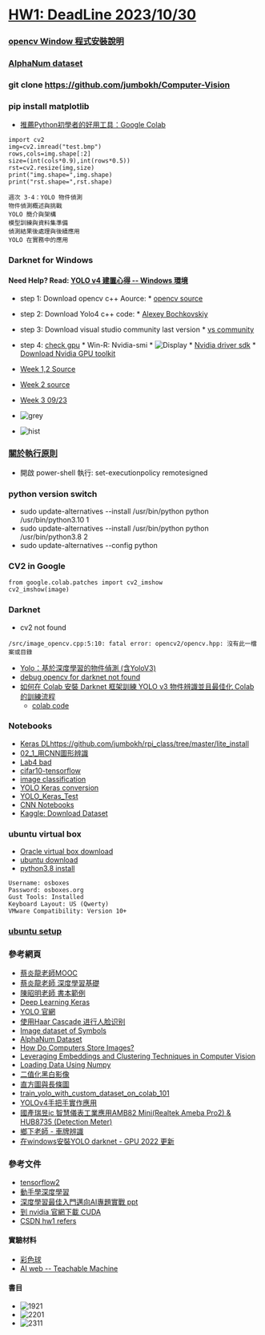 # [HW1: DeadLine 2023/10/30](https://github.com/jumbokh/Computer-Vision/blob/main/HomeWork1.md)
### [opencv Window 程式安裝說明](https://github.com/jumbokh/Computer-Vision/blob/main/docs/opencv_windows.pdf)
### [AlphaNum dataset](https://www.kaggle.com/datasets/lopalp/alphanum)
### git clone https://github.com/jumbokh/Computer-Vision
### pip install matplotlib
* [推薦Python初學者的好用工具：Google Colab](https://www.bnext.com.tw/article/52618/recommand-to-programming-language-learner-python-google-colab)
```
import cv2
img=cv2.imread("test.bmp")
rows,cols=img.shape[:2]
size=(int(cols*0.9),int(rows*0.5))
rst=cv2.resize(img,size)
print("img.shape=",img.shape)
print("rst.shape=",rst.shape)
```
```
週次 3-4：YOLO 物件偵測
物件偵測概述與挑戰
YOLO 簡介與架構
模型訓練與資料集準備
偵測結果後處理與後續應用
YOLO 在實務中的應用
```
### Darknet for Windows
#### Need Help? Read: [YOLO v4 建置心得 -- Windows 環境](https://ithelp.ithome.com.tw/articles/10231508)
* step 1: Download opencv c++ Aource:
      * [opencv source](https://opencv.org/releases/)
* step 2: Download Yolo4 c++ code:
      * [Alexey Bochkovskiy](https://github.com/AlexeyAB/darknet)
* step 3: Download visual studio community last version
      * [vs community](https://visualstudio.microsoft.com/zh-hant/thank-you-downloading-visual-studio/?sku=Community&channel=Release&version=VS2022&source=VSLandingPage&passive=false&cid=2030)
* step 4: [check gpu](https://medium.com/@zera.tseng888/%E5%9C%A8windows11%E7%92%B0%E5%A2%83%E4%B8%8B%E5%AE%89%E8%A3%9Dcuda%E8%88%87cudnn-dd85575187ae)
      * Win-R: Nvidia-smi
      * ![Display](https://github.com/jumbokh/Computer-Vision/blob/main/images/nvidia.png)
      * [Nvidia driver sdk](https://medium.com/@zera.tseng888/%E5%9C%A8windows11%E7%92%B0%E5%A2%83%E4%B8%8B%E5%AE%89%E8%A3%9Dcuda%E8%88%87cudnn-dd85575187ae)
      * [Download Nvidia GPU toolkit](https://developer.nvidia.com/cuda-downloads?target_os=Windows&target_arch=x86_64&target_version=11&target_type=exe_local)

* [Week 1,2 Source](https://github.com/jumbokh/Computer-Vision/blob/main/sources/wk1-2.zip)
* [Week 2 source](https://github.com/jumbokh/Computer-Vision/blob/main/sources/0918.zip)
* [Week 3 09/23](https://github.com/jumbokh/Computer-Vision/tree/main/sources/0923)
* ![grey](https://github.com/jumbokh/Computer-Vision/blob/main/images/wall-greyscale.png)
* ![hist](https://github.com/jumbokh/Computer-Vision/blob/main/images/histogram.png)
### [關於執行原則](https://learn.microsoft.com/zh-tw/powershell/module/microsoft.powershell.core/about/about_execution_policies?view=powershell-7.3)
* 開啟 power-shell 執行: set-executionpolicy remotesigned
### python version switch
* sudo update-alternatives --install /usr/bin/python python /usr/bin/python3.10 1
* sudo update-alternatives --install /usr/bin/python python /usr/bin/python3.8 2
* sudo update-alternatives --config python 
### CV2 in Google 
```
from google.colab.patches import cv2_imshow
cv2_imshow(image)
```
### Darknet 
* cv2 not found
```
/src/image_opencv.cpp:5:10: fatal error: opencv2/opencv.hpp: 沒有此一檔案或目錄
```
* [Yolo：基於深度學習的物件偵測 (含YoloV3)](https://www.mropengate.com/2018/06/yolo-yolov3.html)
* [debug opencv for darknet not found](https://github.com/jumbokh/Computer-Vision/blob/main/darknet-opencv.md)
* [如何在 Colab 安裝 Darknet 框架訓練 YOLO v3 物件辨識並且最佳化 Colab 的訓練流程](https://hi-upchen.medium.com/%E5%A6%82%E4%BD%95%E5%9C%A8-colab-%E5%AE%89%E8%A3%9D-darknet-%E6%A1%86%E6%9E%B6%E8%A8%93%E7%B7%B4-yolo-v3-%E7%89%A9%E4%BB%B6%E8%BE%A8%E8%AD%98%E4%B8%A6%E4%B8%94%E6%9C%80%E4%BD%B3%E5%8C%96-colab-%E7%9A%84%E8%A8%93%E7%B7%B4%E6%B5%81%E7%A8%8B-e5ded7bbab00)
    * [colab code](https://github.com/jumbokh/Computer-Vision/blob/main/notebooks/Copy_of_Yolov3_using_Darknet_on_Colab.ipynb)
### Notebooks
* [Keras DL](https://github.com/jumbokh/ML-Class/blob/main/notebooks/Ch20_Keras_DL.ipynb)https://github.com/jumbokh/rpi_class/tree/master/lite_install
* [02_1_用CNN圖形辨識](https://github.com/jumbokh/Computer-Vision/blob/main/notebooks/02_1_%E7%94%A8CNN%E5%9C%96%E5%BD%A2%E8%BE%A8%E8%AD%98-%E9%82%84%E6%98%AFMNIST.ipynb)
* [Lab4 bad](https://github.com/jumbokh/ML-Class/blob/main/notebooks/Lab4_bad.ipynb)
* [cifar10-tensorflow](https://github.com/jumbokh/ML-Class/blob/main/notebooks/cifar10-tensorflow.ipynb)
* [image classification](https://github.com/jumbokh/csu1111-class/blob/main/computerVision/notebooks/image_classification.ipynb)
* [YOLO Keras conversion](https://github.com/jumbokh/nknu-class/blob/main/CNN/YOLO/08_05_YOLO_Keras_Conversion.ipynb)
* [YOLO_Keras_Test](https://github.com/jumbokh/nknu-class/blob/main/CNN/YOLO/08_06_YOLO_Keras_Test.ipynb)
* [CNN Notebooks](https://github.com/jumbokh/nknu-class/tree/main/CNN/notebooks)
* [Kaggle: Download Dataset](https://www.kaggle.com/code/surajdidwania/dataset-download)
### ubuntu virtual box
* [Oracle virtual box download](https://www.virtualbox.org/wiki/Downloads)
* [ubuntu download](https://www.ubuntu-tw.org/modules/tinyd0/)
* [python3.8 install](https://www.linuxcapable.com/install-python-3-8-on-ubuntu-linux/)
```
Username: osboxes
Password: osboxes.org
Gust Tools: Installed
Keyboard Layout: US (Qwerty)
VMware Compatibility: Version 10+
```
### [ubuntu setup](https://github.com/jumbokh/rpi_class/tree/master/lite_install)
### 參考網頁
* [蔡炎龍老師MOOC](https://github.com/yenlung/Deep-Learning-MOOC)
* [蔡炎龍老師 深度學習基礎](https://github.com/jumbokh/Deep-Learning-Basics)
* [陳昭明老師 書本範例](https://github.com/mc6666/DL_Book)
* [Deep Learning Keras](https://github.com/erhwenkuo/deep-learning-with-keras-notebooks)
* [YOLO 官網](https://pjreddie.com/darknet/yolo/)
* [使用Haar Cascade 进行人脸识别](https://blog.csdn.net/wutao1530663/article/details/78294349)
* [Image dataset of Symbols](https://www.kaggle.com/datasets/kentvejrupmadsen/letter-images-dataset?resource=download)
* [AlphaNum Dataset](https://www.kaggle.com/datasets/lopalp/alphanum)
* [How Do Computers Store Images?](https://www.analyticsvidhya.com/blog/2021/03/grayscale-and-rgb-format-for-storing-images/)
* [Leveraging Embeddings and Clustering Techniques in Computer Vision](https://blog.roboflow.com/embeddings-clustering-computer-vision-clip-umap/)
* [Loading Data Using Numpy](https://www.kaggle.com/code/thomasqazwsxedc/loading-data-using-numpy)
* [二值化黑白影像](https://steam.oxxostudio.tw/category/python/ai/opencv-threshold.html)
* [直方圖與長條圖](https://www.finereport.com/tw/data-analysis/how-to-make-histogram.html)
* [train_yolo_with_custom_dataset_on_colab_101](https://github.com/wallat/train_yolo_with_custom_dataset_on_colab_101/tree/master)
* [YOLOv4手把手實作應用](https://suyenting.github.io/post/yolov4-hands-on/)
* [國產瑞昱ic 智慧儀表工業應用AMB82 Mini(Realtek Ameba Pro2) & HUB8735 (Detection Meter)](https://www.youtube.com/watch?v=CABstojtbTY)
* [鄉下老師 - 車牌辨識](https://blog.udn.com/mobile/yccsonar/179871458?fbclid=IwAR2MbzmN8VdU6PYTfhPK9rB41JwKRL7CmOxKOpK0oVyVjstS5cvdMgg4qVo)
* [在windows安裝YOLO darknet - GPU 2022 更新](https://ithelp.ithome.com.tw/articles/10231950)
### 參考文件
* [tensorflow2](https://github.com/jumbokh/csu1111-class/blob/main/computerVision/tensorflow2.pdf)
* [動手學深度學習](https://github.com/jumbokh/csu1111-class/blob/main/computerVision/%E5%8B%95%E6%89%8B%E5%AD%B8%E6%B7%B1%E5%BA%A6%E5%AD%B8%E7%BF%92.pdf)
* [深度學習最佳入門邁向AI專題實戰 ppt](https://github.com/jumbokh/csu1111-class/blob/main/computerVision/%E6%B7%B1%E5%BA%A6%E5%AD%B8%E7%BF%92%E6%9C%80%E4%BD%B3%E5%85%A5%E9%96%80%E9%82%81%E5%90%91AI%E5%B0%88%E9%A1%8C%E5%AF%A6%E6%88%B0_%E6%95%99%E5%AD%B8%E8%B3%87%E6%BA%90_2_V1.pptx)
* [到 nvidia 官網下載 CUDA](https://developer.nvidia.com/cuda-toolkit-archive)
* [CSDN hw1 refers](https://blog.csdn.net/WZZ18191171661/article/details/96697999)
#### 實驗材料
* [彩色球](https://drive.google.com/drive/folders/1zDaFGZ5le9AYqT0UhLoMsCDrJJtWu6j3?usp=share_link)
* [AI web -- Teachable Machine](https://teachablemachine.withgoogle.com/)
#### 書目
* ![1921](https://github.com/jumbokh/Computer-Vision/blob/main/images/DM1921_3D_official.jpg)
* ![2201](https://github.com/jumbokh/Computer-Vision/blob/main/images/DM2201_3D-500.jpg)
* ![2311](https://github.com/jumbokh/Computer-Vision/blob/main/images/DM2311_%E7%AB%8B%E9%AB%94%E6%9B%B8_500x500.jpg)
